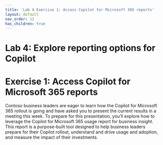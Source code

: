 ```yaml
---
title: 'Lab 4 Exercise 1: Access Copilot for Microsoft 365 reports'
layout: default
nav_order: 12
has_children: true
---
```


# Lab 4: Explore reporting options for Copilot



# Exercise 1: Access Copilot for Microsoft 365 reports

Contoso business leaders are eager to learn how the Copilot for Microsoft 365 rollout is going and have asked you to present the current results in a meeting this week. 
To prepare for this presentation, you’ll explore how to leverage the Copilot for Microsoft 365 usage report for business insight. This report is a purpose-built tool designed to help business leaders prepare for their Copilot rollout, understand and drive usage and adoption, and measure the impact of their investments.
